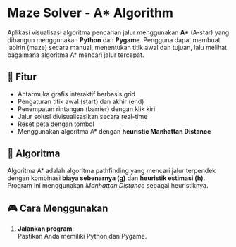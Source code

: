 # Maze Solver - A* Algorithm

Aplikasi visualisasi algoritma pencarian jalur menggunakan **A\*** (A-star) yang dibangun menggunakan **Python** dan **Pygame**. Pengguna dapat membuat labirin (maze) secara manual, menentukan titik awal dan tujuan, lalu melihat bagaimana algoritma A* mencari jalur tercepat.

## 🎯 Fitur

- Antarmuka grafis interaktif berbasis grid
- Pengaturan titik awal (start) dan akhir (end)
- Penempatan rintangan (barrier) dengan klik kiri
- Jalur solusi divisualisasikan secara real-time
- Reset peta dengan tombol
- Menggunakan algoritma A* dengan **heuristic Manhattan Distance**

## 🧠 Algoritma

Algoritma A* adalah algoritma pathfinding yang mencari jalur terpendek dengan kombinasi **biaya sebenarnya (g)** dan **heuristik estimasi (h)**. Program ini menggunakan *Manhattan Distance* sebagai heuristiknya.

## 🎮 Cara Menggunakan

1. **Jalankan program**:  
   Pastikan Anda memiliki Python dan Pygame.

